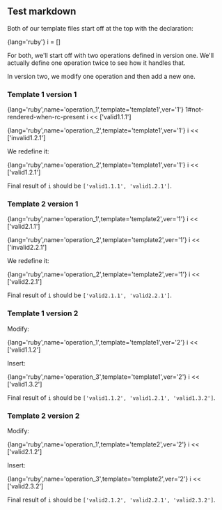 ## Test markdown

Both of our template files start off at the top with the declaration:

{lang='ruby'}
    i = []

For both, we'll start off with two operations defined in version one. We'll actually define one operation twice to see how it handles that.

In version two, we modify one operation and then add a new one.

### Template 1 version 1

{lang='ruby',name='operation_1',template='template1',ver='1'}
    1#not-rendered-when-rc-present
    i << ['valid1.1.1']

{lang='ruby',name='operation_2',template='template1',ver='1'}
    i << ['invalid1.2.1']

We redefine it:

{lang='ruby',name='operation_2',template='template1',ver='1'}
    i << ['valid1.2.1']

Final result of `i` should be `['valid1.1.1', 'valid1.2.1']`.

### Template 2 version 1

{lang='ruby',name='operation_1',template='template2',ver='1'}
    i << ['valid2.1.1']

{lang='ruby',name='operation_2',template='template2',ver='1'}
    i << ['invalid2.2.1']

We redefine it:

{lang='ruby',name='operation_2',template='template2',ver='1'}
    i << ['valid2.2.1']

Final result of `i` should be `['valid2.1.1', 'valid2.2.1']`.

### Template 1 version 2

Modify:

{lang='ruby',name='operation_1',template='template1',ver='2'}
    i << ['valid1.1.2']

Insert:

{lang='ruby',name='operation_3',template='template1',ver='2'}
    i << ['valid1.3.2']

Final result of `i` should be `['valid1.1.2', 'valid1.2.1', 'valid1.3.2']`.

### Template 2 version 2

Modify:

{lang='ruby',name='operation_1',template='template2',ver='2'}
    i << ['valid2.1.2']

Insert:

{lang='ruby',name='operation_3',template='template2',ver='2'}
    i << ['valid2.3.2']

Final result of `i` should be `['valid2.1.2', 'valid2.2.1', 'valid2.3.2']`.

